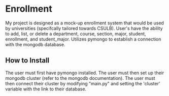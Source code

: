 # Enrollment
My project is designed as a mock-up enrollment system that would be used by universities (specifcally tailored towards CSULB). User's have the ability to add, list, or delete a department, course, section, major, student, enrollment, and student_major. Utilizes pymongo to establish a connection with the mongodb database.
## How to Install
The user must first have pymongo installed. 
The user must then set up their mongodb cluster (refer to the mongodb documentation).
The user must then connect their cluster by modifying "main.py" and setting the 'cluster' variable with the link to their database.
